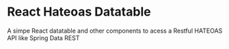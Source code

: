 # React Hateoas Datatable

A simpe React datatable and other components to acess a Restful HATEOAS API like Spring Data REST
